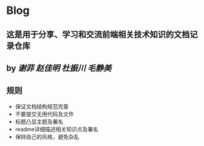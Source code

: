 # Blog
## 这是用于分享、学习和交流前端相关技术知识的文档记录仓库
by *谢菲 赵佳明 杜振川 毛静美*
------
## 规则
* 保证文档结构规范完善
* 不要提交无用代码及文件
* 标题凸显主题及署名
* readme详细描述相关知识点及署名
* 保持自己的风格，避免杂乱
